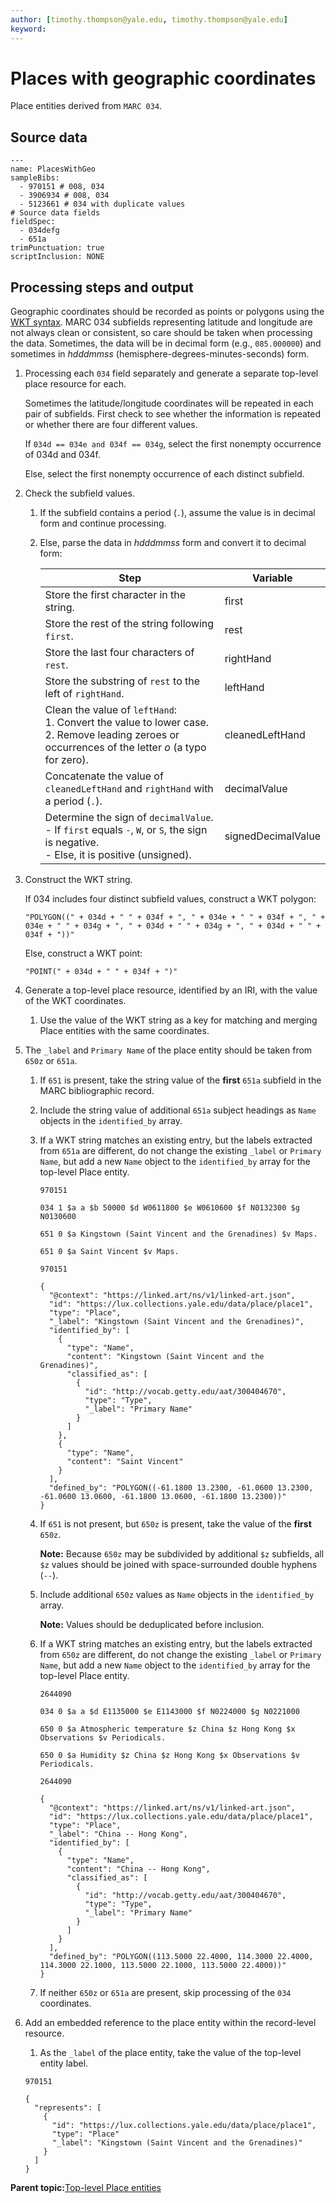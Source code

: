 ```yaml
---
author: [timothy.thompson@yale.edu, timothy.thompson@yale.edu]
keyword: 
---
```


# Places with geographic coordinates

Place entities derived from `MARC 034`.

## Source data

```
---
name: PlacesWithGeo
sampleBibs:
  - 970151 # 008, 034
  - 3906934 # 008, 034
  - 5123661 # 034 with duplicate values
# Source data fields
fieldSpec:
  - 034defg
  - 651a
trimPunctuation: true
scriptInclusion: NONE
```

## Processing steps and output

Geographic coordinates should be recorded as points or polygons using the [WKT syntax](https://en.wikipedia.org/wiki/Well-known_text_representation_of_geometry). MARC 034 subfields representing latitude and longitude are not always clean or consistent, so care should be taken when processing the data. Sometimes, the data will be in decimal form \(e.g., `085.000000`\) and sometimes in *hdddmmss* \(hemisphere-degrees-minutes-seconds\) form.

1.  Processing each `034` field separately and generate a separate top-level place resource for each.

    Sometimes the latitude/longitude coordinates will be repeated in each pair of subfields. First check to see whether the information is repeated or whether there are four different values.

    If `034d == 034e and 034f == 034g`, select the first nonempty occurrence of 034d and 034f.

    Else, select the first nonempty occurrence of each distinct subfield.

2.  Check the subfield values.

    1.  If the subfield contains a period \(`.`\), assume the value is in decimal form and continue processing.
    2.  Else, parse the data in *hdddmmss* form and convert it to decimal form:

        |Step|Variable|
        |----|--------|
        |Store the first character in the string.|first|
        |Store the rest of the string following `first`.|rest|
        |Store the last four characters of `rest`.|rightHand|
        |Store the substring of `rest` to the left of `rightHand`.|leftHand|
        |Clean the value of `leftHand`: <br/> 1.  Convert the value to lower case. <br/> 2.  Remove leading zeroes or occurrences of the letter *o* \(a typo for zero\).|cleanedLeftHand|
        |Concatenate the value of `cleanedLeftHand` and `rightHand` with a period \(`.`\).|decimalValue|
        |Determine the sign of `decimalValue`. <br/> -   If `first` equals `-`, `W`, or `S`, the sign is negative. <br/> -   Else, it is positive \(unsigned\).|signedDecimalValue|

3.  Construct the WKT string.

    If 034 includes four distinct subfield values, construct a WKT polygon:

    ```
    "POLYGON((" + 034d + " " + 034f + ", " + 034e + " " + 034f + ", " + 034e + " " + 034g + ", " + 034d + " " + 034g + ", " + 034d + " " + 034f + "))"
    ```

    Else, construct a WKT point:

    ```
    "POINT(" + 034d + " " + 034f + ")"
    ```

4.  Generate a top-level place resource, identified by an IRI, with the value of the WKT coordinates.

    1.  Use the value of the WKT string as a key for matching and merging Place entities with the same coordinates.

5.  The `_label` and `Primary Name` of the place entity should be taken from `650z` or `651a`.

    1.  If `651` is present, take the string value of the **first** `651a` subfield in the MARC bibliographic record.

    2.  Include the string value of additional `651a` subject headings as `Name` objects in the `identified_by` array.

    3.  If a WKT string matches an existing entry, but the labels extracted from `651a` are different, do not change the existing `_label` or `Primary Name`, but add a new `Name` object to the `identified_by` array for the top-level Place entity.

        `970151`

        ```
        034 1 $a a $b 50000 $d W0611800 $e W0610600 $f N0132300 $g N0130600
        ```

        ```
        651 0 $a Kingstown (Saint Vincent and the Grenadines) $v Maps.
        ```

        ```
        651 0 $a Saint Vincent $v Maps.
        ```

        `970151`

        ```
        {
          "@context": "https://linked.art/ns/v1/linked-art.json",
          "id": "https://lux.collections.yale.edu/data/place/place1",
          "type": "Place",
          "_label": "Kingstown (Saint Vincent and the Grenadines)",
          "identified_by": [
            {
              "type": "Name",
              "content": "Kingstown (Saint Vincent and the Grenadines)",
              "classified_as": [
                {
                  "id": "http://vocab.getty.edu/aat/300404670",
                  "type": "Type",
                  "_label": "Primary Name"
                }
              ]
            },
            {
              "type": "Name",
              "content": "Saint Vincent"
            }
          ],
          "defined_by": "POLYGON((-61.1800 13.2300, -61.0600 13.2300, -61.0600 13.0600, -61.1800 13.0600, -61.1800 13.2300))"
        }
        ```

    4.  If `651` is not present, but `650z` is present, take the value of the **first** `650z`.

        **Note:** Because `650z` may be subdivided by additional `$z` subfields, all `$z` values should be joined with space-surrounded double hyphens \(`--`\).

    5.  Include additional `650z` values as `Name` objects in the `identified_by` array.

        **Note:** Values should be deduplicated before inclusion.

    6.  If a WKT string matches an existing entry, but the labels extracted from `650z` are different, do not change the existing `_label` or `Primary Name`, but add a new `Name` object to the `identified_by` array for the top-level Place entity.

        `2644090`

        ```
        034 0 $a a $d E1135000 $e E1143000 $f N0224000 $g N0221000
        ```

        ```
        650 0 $a Atmospheric temperature $z China $z Hong Kong $x Observations $v Periodicals.
        ```

        ```
        650 0 $a Humidity $z China $z Hong Kong $x Observations $v Periodicals.
        ```

        `2644090`

        ```
        {
          "@context": "https://linked.art/ns/v1/linked-art.json",
          "id": "https://lux.collections.yale.edu/data/place/place1",
          "type": "Place",
          "_label": "China -- Hong Kong",
          "identified_by": [
            {
              "type": "Name",
              "content": "China -- Hong Kong",
              "classified_as": [
                {
                  "id": "http://vocab.getty.edu/aat/300404670",
                  "type": "Type",
                  "_label": "Primary Name"
                }
              ]
            }
          ],
          "defined_by": "POLYGON((113.5000 22.4000, 114.3000 22.4000, 114.3000 22.1000, 113.5000 22.1000, 113.5000 22.4000))"
        }
        ```

    7.  If neither `650z` or `651a` are present, skip processing of the `034` coordinates.

6.  Add an embedded reference to the place entity within the record-level resource.

    1.  As the `_label` of the place entity, take the value of the top-level entity label.

    `970151`

    ```
    {
      "represents": [
        {
          "id": "https://lux.collections.yale.edu/data/place/place1",
          "type": "Place"
          "_label": "Kingstown (Saint Vincent and the Grenadines)"
        }
      ]
    }
    ```


**Parent topic:**[Top-level Place entities](../concepts/top_level_place_entities.md)

